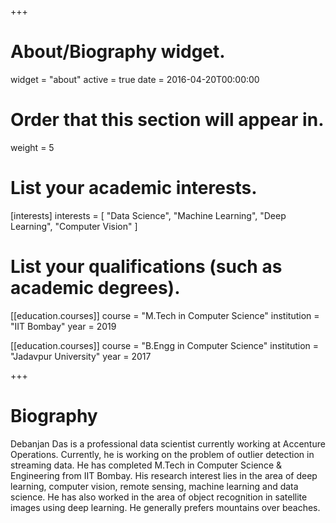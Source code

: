 +++
# About/Biography widget.
widget = "about"
active = true
date = 2016-04-20T00:00:00

# Order that this section will appear in.
weight = 5

# List your academic interests.
[interests]
  interests = [
    "Data Science",
    "Machine Learning",
    "Deep Learning",
    "Computer Vision"
  ]

# List your qualifications (such as academic degrees).
[[education.courses]]
  course = "M.Tech in Computer Science"
  institution = "IIT Bombay"
  year = 2019

[[education.courses]]
  course = "B.Engg in Computer Science"
  institution = "Jadavpur University"
  year = 2017
  
+++

# Biography

Debanjan Das is a professional data scientist currently working at Accenture Operations. Currently, he is working on the problem of outlier detection in streaming data. He has completed M.Tech in Computer Science & Engineering from IIT Bombay. His research interest lies in the area of deep learning, computer vision, remote sensing, machine learning and data science. He has also worked in the area of object recognition in satellite images using deep learning. He generally prefers mountains over beaches. 
